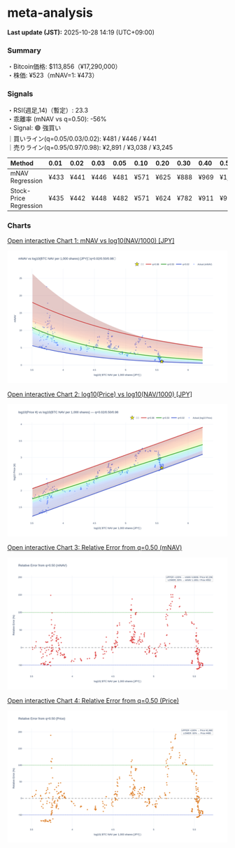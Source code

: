# meta-analysis


<!--REPORT:START-->
**Last update (JST):** 2025-10-28 14:19 (UTC+09:00)

### Summary
・Bitcoin価格: $113,856（¥17,290,000）  
・株価: ¥523（mNAV=1: ¥473）

### Signals
・RSI(週足,14)（暫定）: 23.3  
・乖離率 (mNAV vs q=0.50): -56%  
・Signal: 🟣 強買い  
｜買いライン(q=0.05/0.03/0.02): ¥481 / ¥446 / ¥441  
｜売りライン(q=0.95/0.97/0.98): ¥2,891 / ¥3,038 / ¥3,245

| Method                 | 0.01   | 0.02   | 0.03   | 0.05   | 0.10   | 0.20   | 0.30   | 0.40   | 0.50   | 0.60   | 0.70   | 0.80   | 0.90   | 0.95   | 0.97   | 0.98   | 0.99   |
|:-----------------------|:-------|:-------|:-------|:-------|:-------|:-------|:-------|:-------|:-------|:-------|:-------|:-------|:-------|:-------|:-------|:-------|:-------|
| mNAV Regression        | ¥433   | ¥441   | ¥446   | ¥481   | ¥571   | ¥625   | ¥888   | ¥969   | ¥1,103 | ¥1,328 | ¥1,476 | ¥1,888 | ¥2,585 | ¥2,891 | ¥3,038 | ¥3,245 | ¥3,245 |
| Stock-Price Regression | ¥435   | ¥442   | ¥448   | ¥482   | ¥571   | ¥624   | ¥782   | ¥911   | ¥990   | ¥1,171 | ¥1,344 | ¥1,805 | ¥2,346 | ¥2,550 | ¥2,665 | ¥2,924 | ¥2,943 |

### Charts
[Open interactive Chart 1: mNAV vs log10(NAV/1000) [JPY]](https://tkzm240.github.io/meta-analysis/fig1.html)

![fig1](assets/fig1.png)

[Open interactive Chart 2: log10(Price) vs log10(NAV/1000) [JPY]](https://tkzm240.github.io/meta-analysis/fig2.html)

![fig2](assets/fig2.png)

[Open interactive Chart 3: Relative Error from q=0.50 (mNAV)](https://tkzm240.github.io/meta-analysis/fig3.html)

![fig3](assets/fig3.png)

[Open interactive Chart 4: Relative Error from q=0.50 (Price)](https://tkzm240.github.io/meta-analysis/fig4.html)

![fig4](assets/fig4.png)
<!--REPORT:END-->
